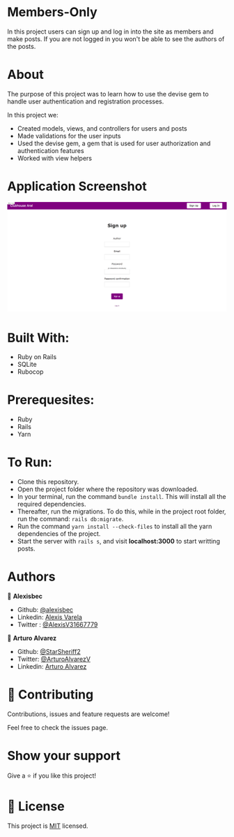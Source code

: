 # Members-Only

In this project users can sign up and log in into the site as members and make posts. If you are not logged in you won't be able to see the authors of the posts.

# About

The purpose of this project was to learn how to use the devise gem to handle user authentication and registration processes.

In this project we:
- Created models, views, and controllers for users and posts
- Made validations for the user inputs
- Used the devise gem, a gem that is used for user authorization and authentication features
- Worked with view helpers
# Application Screenshot
![screenshot](./assets/app_screenshot.png)
# Built With:
- Ruby on Rails
- SQLite
- Rubocop

# Prerequesites:
- Ruby
- Rails
- Yarn

# To Run:
- Clone this repository.
- Open the project folder where the repository was downloaded.
- In your terminal, run the command `bundle install`. This will install all the required dependencies.
- Thereafter, run the migrations. To do this, while in the project root folder, run the command: `rails db:migrate`.
- Run the command `yarn install --check-files` to install all the yarn dependencies of the project.
- Start the server with `rails s`, and visit **localhost:3000** to start writting posts.


# Authors

👤 **Alexisbec**
- Github: [@alexisbec](https://github.com/alexisbec)
- Linkedin: [Alexis Varela](www.linkedin.com/in/alexbec)
- Twitter : [@AlexisV31667779](https://twitter.com/AlexisV31667779)

👤 **Arturo Alvarez**
- Github: [@StarSheriff2](https://github.com/StarSheriff2)
- Twitter: [@ArturoAlvarezV](https://twitter.com/ArturoAlvarezV)
- Linkedin: [Arturo Alvarez](https://www.linkedin.com/in/arturoalvarezv/)

# 🤝 Contributing

Contributions, issues and feature requests are welcome!

Feel free to check the issues page.

# Show your support
Give a ⭐️ if you like this project!

# 📝 License
This project is [MIT](https://github.com/alexisbec/members-only/blob/feature/LICENSE) licensed.
